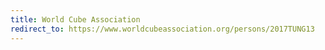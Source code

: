 ```yaml
---
title: World Cube Association
redirect_to: https://www.worldcubeassociation.org/persons/2017TUNG13
---
```


